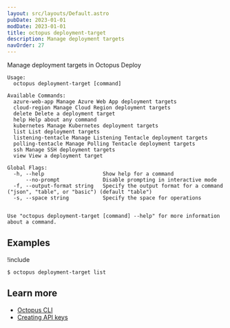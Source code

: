 ```yaml
---
layout: src/layouts/Default.astro
pubDate: 2023-01-01
modDate: 2023-01-01
title: octopus deployment-target
description: Manage deployment targets
navOrder: 27
---
```


Manage deployment targets in Octopus Deploy


```
Usage:
  octopus deployment-target [command]

Available Commands:
  azure-web-app Manage Azure Web App deployment targets
  cloud-region Manage Cloud Region deployment targets
  delete Delete a deployment target
  help Help about any command
  kubernetes Manage Kubernetes deployment targets
  list List deployment targets
  listening-tentacle Manage Listening Tentacle deployment targets
  polling-tentacle Manage Polling Tentacle deployment targets
  ssh Manage SSH deployment targets
  view View a deployment target

Global Flags:
  -h, --help                   Show help for a command
      --no-prompt              Disable prompting in interactive mode
  -f, --output-format string   Specify the output format for a command ("json", "table", or "basic") (default "table")
  -s, --space string           Specify the space for operations


Use "octopus deployment-target [command] --help" for more information about a command.
```

## Examples

!include <samples-instance>


```
$ octopus deployment-target list

```

## Learn more

- [Octopus CLI](/docs/octopus-rest-api/cli/)
- [Creating API keys](/docs/octopus-rest-api/how-to-create-an-api-key/)